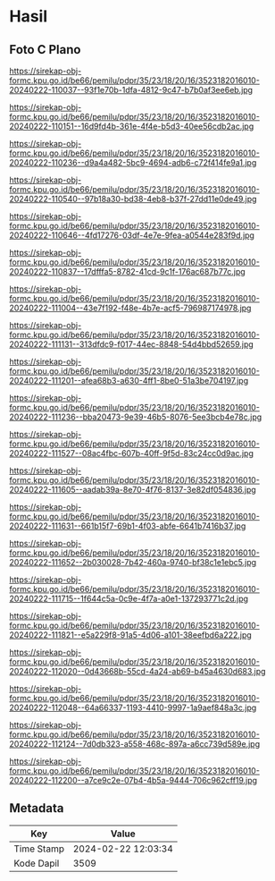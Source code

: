 # Hasil

## Foto C Plano

https://sirekap-obj-formc.kpu.go.id/be66/pemilu/pdpr/35/23/18/20/16/3523182016010-20240222-110037--93f1e70b-1dfa-4812-9c47-b7b0af3ee6eb.jpg

https://sirekap-obj-formc.kpu.go.id/be66/pemilu/pdpr/35/23/18/20/16/3523182016010-20240222-110151--16d9fd4b-361e-4f4e-b5d3-40ee56cdb2ac.jpg

https://sirekap-obj-formc.kpu.go.id/be66/pemilu/pdpr/35/23/18/20/16/3523182016010-20240222-110236--d9a4a482-5bc9-4694-adb6-c72f414fe9a1.jpg

https://sirekap-obj-formc.kpu.go.id/be66/pemilu/pdpr/35/23/18/20/16/3523182016010-20240222-110540--97b18a30-bd38-4eb8-b37f-27dd11e0de49.jpg

https://sirekap-obj-formc.kpu.go.id/be66/pemilu/pdpr/35/23/18/20/16/3523182016010-20240222-110646--4fd17276-03df-4e7e-9fea-a0544e283f9d.jpg

https://sirekap-obj-formc.kpu.go.id/be66/pemilu/pdpr/35/23/18/20/16/3523182016010-20240222-110837--17dfffa5-8782-41cd-9c1f-176ac687b77c.jpg

https://sirekap-obj-formc.kpu.go.id/be66/pemilu/pdpr/35/23/18/20/16/3523182016010-20240222-111004--43e7f192-f48e-4b7e-acf5-796987174978.jpg

https://sirekap-obj-formc.kpu.go.id/be66/pemilu/pdpr/35/23/18/20/16/3523182016010-20240222-111131--313dfdc9-f017-44ec-8848-54d4bbd52659.jpg

https://sirekap-obj-formc.kpu.go.id/be66/pemilu/pdpr/35/23/18/20/16/3523182016010-20240222-111201--afea68b3-a630-4ff1-8be0-51a3be704197.jpg

https://sirekap-obj-formc.kpu.go.id/be66/pemilu/pdpr/35/23/18/20/16/3523182016010-20240222-111236--bba20473-9e39-46b5-8076-5ee3bcb4e78c.jpg

https://sirekap-obj-formc.kpu.go.id/be66/pemilu/pdpr/35/23/18/20/16/3523182016010-20240222-111527--08ac4fbc-607b-40ff-9f5d-83c24cc0d9ac.jpg

https://sirekap-obj-formc.kpu.go.id/be66/pemilu/pdpr/35/23/18/20/16/3523182016010-20240222-111605--aadab39a-8e70-4f76-8137-3e82df054836.jpg

https://sirekap-obj-formc.kpu.go.id/be66/pemilu/pdpr/35/23/18/20/16/3523182016010-20240222-111631--661b15f7-69b1-4f03-abfe-6641b7416b37.jpg

https://sirekap-obj-formc.kpu.go.id/be66/pemilu/pdpr/35/23/18/20/16/3523182016010-20240222-111652--2b030028-7b42-460a-9740-bf38c1e1ebc5.jpg

https://sirekap-obj-formc.kpu.go.id/be66/pemilu/pdpr/35/23/18/20/16/3523182016010-20240222-111715--1f644c5a-0c9e-4f7a-a0e1-137293771c2d.jpg

https://sirekap-obj-formc.kpu.go.id/be66/pemilu/pdpr/35/23/18/20/16/3523182016010-20240222-111821--e5a229f8-91a5-4d06-a101-38eefbd6a222.jpg

https://sirekap-obj-formc.kpu.go.id/be66/pemilu/pdpr/35/23/18/20/16/3523182016010-20240222-112020--0d43668b-55cd-4a24-ab69-b45a4630d683.jpg

https://sirekap-obj-formc.kpu.go.id/be66/pemilu/pdpr/35/23/18/20/16/3523182016010-20240222-112048--64a66337-1193-4410-9997-1a9aef848a3c.jpg

https://sirekap-obj-formc.kpu.go.id/be66/pemilu/pdpr/35/23/18/20/16/3523182016010-20240222-112124--7d0db323-a558-468c-897a-a6cc739d589e.jpg

https://sirekap-obj-formc.kpu.go.id/be66/pemilu/pdpr/35/23/18/20/16/3523182016010-20240222-112200--a7ce9c2e-07b4-4b5a-9444-706c962cff19.jpg


## Metadata

| Key        | Value               |
| ---------- | ------------------- |
| Time Stamp | 2024-02-22 12:03:34 |
| Kode Dapil | 3509                |



